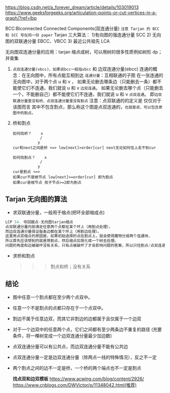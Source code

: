https://blog.csdn.net/a_forever_dream/article/details/103019013
https://www.geeksforgeeks.org/articulation-points-or-cut-vertices-in-a-graph/?ref=lbp

BCC:Biconnected Connected Components(双连通分量)
`注意 Tarjan 的 BCC 和 SCC 写在同一份 paper`
Tarjan 三大算法： 1)有向图的强连通分量 SCC 2) 无向图的双联通分量 EBCC、VBCC 3) 最近公共祖先 LCA

无向图双连通分量的应用：tarjan 缩点成树，可以用树的很多性质例如树形 dp；并查集

1. `点双连通分量(vbcc)，如果说bcc一般指vbcc` 和 边双连通分量(ebcc)
   连通的概念：在无向图中，所有点能互相到达
   `连通分量`：互相联通的子图
   在一张连通的无向图中，对于两个点 u 和 v ，
   如果无论删去哪条边（只能删去一条）都不能使它们不连通，我们就说 u 和 v `边双连通`。
   如果无论删去哪个点（只能删去一个，不能删自己）都不能使它们不连通，我们就说 u 和 v `点双连通`。
   即`边双联通分量里没有桥，点双连通分量里没有割点`
   注意：点双联通的的定义是 仅仅对于该图而言 其中不包含割点，那么称这个图是点双连通的，`也就是说，可以包含原图中的割点。`
2. 桥和割点

   ```
   如何找桥？    x
               /
              y
   cur和next之间是桥 <=> low[next]>order[cur] next无论如何往上走不到cur

   如何找割点？    x
               /
              y
   cur是割点 <=>
   如果cur不是根节点 low[next]>=order[cur] 即为割点
   如果cur是根节点 孩子节点>=2即为割点
   ```

## Tarjan 无向图的算法

- 求双联通分量，一般用于缩点(把环全部缩成点)

```py
LCP 54. 夺回据点-无向图tarjan缩点
点双联通分量内部满足任意两个点都在某个环上（用割点处理），
而边双连通分量保证每条边都在某个环上（用割边处理）。
这里用点双缩点的原因是，如果初始选择的点在割点上，就会使得魔物分成两个连通块，
所以首先应该想到的就是筛割点，然后缩点后简化成一个树去处理。
问题的角度和边被破坏没有关系，只有点被破坏了才会影响问题的答案，所以只往割点/点双连通分量去考虑
```

- 求桥和割点
  > > > 割点和桥；没有关系

## 结论

- 图中任意一个割点都在至少两个点双中。
- 任意一个不是割点的点都只存在于一个点双中。
- 割边不属于任意边双，而其它非割边的边都属于且仅属于一个边双
- 对于一个边双中的任意两个点，它们之间都有至少两条边不重复的路径 (充要条件，将一棵树变成一个边双连通分量最少加边数)
- 点双连通分量可以有公共点，而边双连通分量不能有公共边
- 点双连通分量一定是边双连通分量（除两点一线的特殊情况），反之不一定
- 两个割点之间的边不一定是桥，一个桥的两个端点也不一定是割点

  **找点双和边双模板**
  https://www.acwing.com/blog/content/2926/
  https://www.cnblogs.com/DWVictor/p/11348042.html(推荐)
